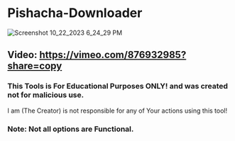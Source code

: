 # Pishacha-Downloader



![Screenshot 10_22_2023 6_24_29 PM](https://github.com/HamanHarasha/Pishacha-Downloader/assets/135638516/192918dd-0974-47d5-ae9c-d2fc0ab8b014)


## Video: https://vimeo.com/876932985?share=copy

### This Tools is For Educational Purposes ONLY! and was created not for malicious use. 
I am (The Creator) is not responsible for any of Your actions using this tool!
### Note: Not all options are Functional.
